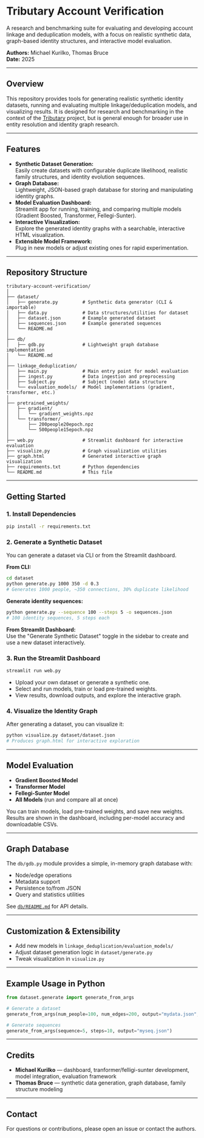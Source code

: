 # Tributary Account Verification

A research and benchmarking suite for evaluating and developing account linkage and deduplication models, with a focus on realistic synthetic data, graph-based identity structures, and interactive model evaluation.

**Authors:** Michael Kurilko, Thomas Bruce  
**Date:** 2025

---

## Overview

This repository provides tools for generating realistic synthetic identity datasets, running and evaluating multiple linkage/deduplication models, and visualizing results. It is designed for research and benchmarking in the context of the [Tributary](https://atributary.com) project, but is general enough for broader use in entity resolution and identity graph research.

---

## Features

- **Synthetic Dataset Generation:**  
  Easily create datasets with configurable duplicate likelihood, realistic family structures, and identity evolution sequences.
- **Graph Database:**  
  Lightweight, JSON-based graph database for storing and manipulating identity graphs.
- **Model Evaluation Dashboard:**  
  Streamlit app for running, training, and comparing multiple models (Gradient Boosted, Transformer, Fellegi-Sunter).
- **Interactive Visualization:**  
  Explore the generated identity graphs with a searchable, interactive HTML visualization.
- **Extensible Model Framework:**  
  Plug in new models or adjust existing ones for rapid experimentation.

---

## Repository Structure

```
tributary-account-verification/
│
├── dataset/
│   ├── generate.py         # Synthetic data generator (CLI & importable)
│   ├── data.py             # Data structures/utilities for dataset
│   ├── dataset.json        # Example generated dataset
│   ├── sequences.json      # Example generated sequences
│   └── README.md
│
├── db/
│   ├── gdb.py              # Lightweight graph database implementation
│   └── README.md
│
├── linkage_deduplication/
│   ├── main.py             # Main entry point for model evaluation
│   ├── ingest.py           # Data ingestion and preprocessing
│   ├── Subject.py          # Subject (node) data structure
│   └── evaluation_models/  # Model implementations (gradient, transformer, etc.)
│
├── pretrained_weights/
│   ├── gradient/
│   │   └── gradient_weights.npz
│   └── transformer/
│       ├── 200people20epoch.npz
│       └── 500people15epoch.npz
│
├── web.py                  # Streamlit dashboard for interactive evaluation
├── visualize.py            # Graph visualization utilities
├── graph.html              # Generated interactive graph visualization
├── requirements.txt        # Python dependencies
└── README.md               # This file
```

---

## Getting Started

### 1. Install Dependencies

```bash
pip install -r requirements.txt
```

### 2. Generate a Synthetic Dataset

You can generate a dataset via CLI or from the Streamlit dashboard.

**From CLI:**
```bash
cd dataset
python generate.py 1000 350 -d 0.3
# Generates 1000 people, ~350 connections, 30% duplicate likelihood
```

**Generate identity sequences:**
```bash
python generate.py --sequence 100 --steps 5 -o sequences.json
# 100 identity sequences, 5 steps each
```

**From Streamlit Dashboard:**  
Use the "Generate Synthetic Dataset" toggle in the sidebar to create and use a new dataset interactively.

### 3. Run the Streamlit Dashboard

```bash
streamlit run web.py
```

- Upload your own dataset or generate a synthetic one.
- Select and run models, train or load pre-trained weights.
- View results, download outputs, and explore the interactive graph.

### 4. Visualize the Identity Graph

After generating a dataset, you can visualize it:

```bash
python visualize.py dataset/dataset.json
# Produces graph.html for interactive exploration
```

---

## Model Evaluation

- **Gradient Boosted Model**
- **Transformer Model**
- **Fellegi-Sunter Model**
- **All Models** (run and compare all at once)

You can train models, load pre-trained weights, and save new weights. Results are shown in the dashboard, including per-model accuracy and downloadable CSVs.

---

## Graph Database

The `db/gdb.py` module provides a simple, in-memory graph database with:

- Node/edge operations
- Metadata support
- Persistence to/from JSON
- Query and statistics utilities

See [`db/README.md`](db/README.md) for API details.

---

## Customization & Extensibility

- Add new models in `linkage_deduplication/evaluation_models/`
- Adjust dataset generation logic in `dataset/generate.py`
- Tweak visualization in `visualize.py`

---

## Example Usage in Python

```python
from dataset.generate import generate_from_args

# Generate a dataset
generate_from_args(num_people=100, num_edges=200, output="mydata.json", duplicate_likelihood=0.2)

# Generate sequences
generate_from_args(sequence=5, steps=10, output="myseq.json")
```

---

## Credits

- **Michael Kurilko** — dashboard, tranformer/felligi-sunter development, model integration, evaluation framework
- **Thomas Bruce** — synthetic data generation, graph database, family structure modeling

---

## Contact

For questions or contributions, please open an issue or contact the authors.